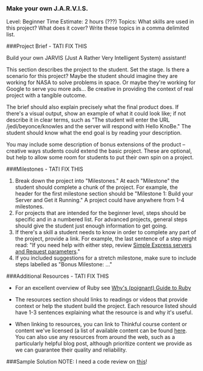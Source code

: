 ### Make your own J.A.R.V.I.S.

Level: Beginner
Time Estimate: 2 hours (???)
Topics: What skills are used in this project? What does it cover? Write
these topics in a comma delimited list.

###Project Brief - TATI FIX THIS

Build your own JARVIS (Just A Rather Very Intelligent System) assistant!

This section describes the project to the student. Set the stage. Is
there a scenario for this project? Maybe the student should imagine they
are working for NASA to solve problems in space. Or maybe they're
working for Google to serve you more ads... Be creative in providing the
context of real project with a tangible outcome.

The brief should also explain precisely what the final product does. If
there's a visual output, show an example of what it could look like; if
not describe it in clear terms, such as "The student will enter the URL
/jedi/beyonce/knowles and the server will respond with Hello KnoBe." The
student should know what the end goal is by reading your description.

You may include some description of bonus extensions of the product –
creative ways students could extend the basic project. These are
optional, but help to allow some room for students to put their own spin
on a project.

###Milestones - TATI FIX THIS
1. Break down the project into "Milestones." At each "Milestone" the
   student should complete a  chunk of the project. For example, the
header for the first milestone section should be "Milestone 1: Build
your Server and Get it Running." A project could have anywhere from 1-4
milestones. 
2. For projects that are intended for the beginner level, steps should
   be specific and in a numbered list. For advanced projects, general
steps should give the student just enough information to get going.
3. If there's a skill a student needs to know in order to complete any
   part of the project, provide a link. For example, the last sentence
of a step might read: "If you need help with either step, review [Simple
Express servers and Request
parameters](https://courses.thinkful.com/node-001v4/assignment/2.1.1)."
4. If you included suggestions for a stretch milestone, make sure to
   include steps labelled as "Bonus Milestone: ..."

###Additional Resources - TATI FIX THIS
- For an excellent overview of Ruby see [Why's (poignant) Guide to
  Ruby](http://mislav.uniqpath.com/poignant-guide/book/)

- The resources section should links to readings or videos that provide
  context or help the student build the project. Each resource listed
should have 1-3 sentences explaining what the resource is and why it's
useful.
- When linking to resources, you can link to Thinkful course content or
  content we've licensed (a list of available content can be found
[here](https://docs.google.com/spreadsheets/d/1Zgx5ObMFN3Xl8Q3ZozLvfz6SN-yPXjvnmt4FGEnn2ts/edit#gid=0).
You can also use any resources from around the web, such as a
particularly helpful blog post, although prioritize content we provide
as we can guarantee their quality and reliability.

###Sample Solution
NOTE: I need a code review on [this](https://github.com/tati/jarvis/blob/master/initialize.rb)!
